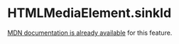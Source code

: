 # HTMLMediaElement.sinkId

[MDN documentation is already available](https://developer.mozilla.org/en-US/docs/Web/API/HTMLMediaElement/sinkId) for this feature.

